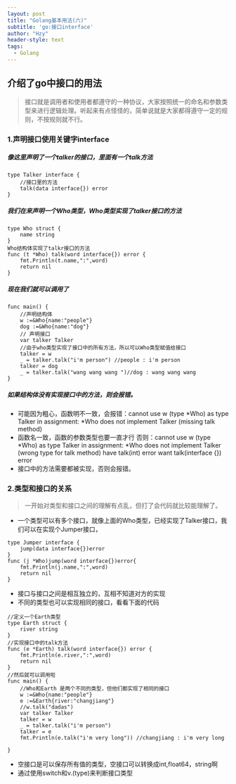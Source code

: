 ```yaml
---
layout: post
title: "Golang基本用法(六)"
subtitle: 'go:接口interface'
author: "Hzy"
header-style: text
tags:
  - Golang
---
```


## 介绍了go中接口的用法

>接口就是调用者和使用者都遵守的一种协议，大家按照统一的命名和参数类型来进行逻辑处理。听起来有点怪怪的，简单说就是大家都得遵守一定的规则，不按规则就不行。
>

### 1.声明接口使用关键字interface

##### 像这里声明了一个talker的接口，里面有一个talk方法

```
type Talker interface {
	//接口里的方法
	talk(data interface{}) error
}
```

##### 我们在来声明一个Who类型，Who类型实现了talker接口的方法

```
type Who struct {
	name string
}
Who结构体实现了talkr接口的方法
func (t *Who) talk(word interface{}) error {
	fmt.Println(t.name,":",word)
	return nil
}
```

##### 现在我们就可以调用了

```
func main() {
    //声明结构体
	w :=&Who{name:"people"}
    dog :=&Who{name:"dog"}
    // 声明接口
	var talker Talker
	//由于who类型实现了接口中的所有方法，所以可以Who类型赋值给接口
    talker = w
	_ = talker.talk("i'm person") //people : i'm person
    talker = dog
	_ = talker.talk("wang wang wang ")//dog : wang wang wang
}
```

##### 如果结构体没有实现接口中的方法，则会报错。

* 可能因为粗心，函数明不一致，会报错：cannot use w (type *Who) as type Talker in assignment:
	*Who does not implement Talker (missing talk method)
* 函数名一致，函数的参数类型也要一直才行 否则：cannot use w (type *Who) as type Talker in assignment:
	*Who does not implement Talker (wrong type for talk method)
		have talk(int) error
		want talk(interface {}) error
* 接口中的方法需要都被实现，否则会报错。

### 2.类型和接口的关系

>一开始对类型和接口之间的理解有点乱，但打了会代码就比较能理解了。

* 一个类型可以有多个接口，就像上面的Who类型，已经实现了Talker接口，我们可以在实现个Jumper接口，
```
type Jumper interface {
	jump(data interface{})error
}
func (j *Who)jump(word interface{})error{
	fmt.Println(j.name,":",word)
	return nil
}
```
* 接口与接口之间是相互独立的，互相不知道对方的实现
* 不同的类型也可以实现相同的接口，看看下面的代码
```
//定义一个Earth类型
type Earth struct {
	river string
}
//实现接口中的talk方法
func (e *Earth) talk(word interface{}) error {
	fmt.Println(e.river,":",word)
	return nil
}
//然后就可以调用啦
func main() {
    //Who和Earth 是两个不同的类型，但他们都实现了相同的接口
	w :=&Who{name:"people"}
	e :=&Earth{river:"changjiang"}
	//w.talk("dadas")
	var talker Talker
	talker = w
	_ = talker.talk("i'm person")
	talker = e
	fmt.Println(e.talk("i'm very long")) //changjiang : i'm very long

}

```

* 空接口是可以保存所有值的类型，空接口可以转换成int,float64，string啊
* 通过使用switch和v.(type)来判断接口类型





